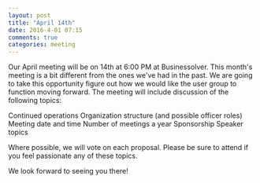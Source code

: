 ```yaml
---
layout: post
title: "April 14th"
date: 2016-4-01 07:15
comments: true
categories: meeting
---
```

Our April meeting will be on 14th at 6:00 PM at Businessolver.  This month's meeting is a bit different from the ones we've had in the past.  We are going to take this opportunity figure out how we would like the user group to function moving forward.  The meeting will include discussion of the following topics:

Continued operations
Organization structure (and possible officer roles)
Meeting date and time
Number of meetings a year
Sponsorship
Speaker topics

Where possible, we will vote on each proposal.  Please be sure to attend if you feel passionate any of these topics. 

We look forward to seeing you there!  
